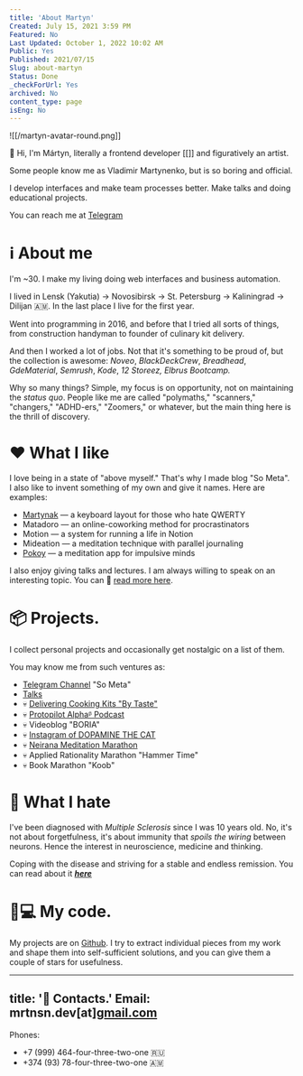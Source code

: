 ```yaml
---
title: 'About Martyn'
Created: July 15, 2021 3:59 PM
Featured: No
Last Updated: October 1, 2022 10:02 AM
Public: Yes
Published: 2021/07/15
Slug: about-martyn
Status: Done
_checkForUrl: Yes
archived: No
content_type: page
isEng: No
---
```


![[/martyn-avatar-round.png]]

<aside>
👋 Hi, I'm Mártyn, literally a frontend developer [[]] and figuratively an artist.

Some people know me as Vladimir Martynenko, but is so boring and official.

I develop interfaces and make team processes better. Make talks and doing educational projects.

You can reach me at [Telegram](https://t.me/m0rtyn)

</aside>

# ℹ️ About me

I'm ~30. I make my living doing web interfaces and business automation.

I lived in Lensk (Yakutia) → Novosibirsk → St. Petersburg → Kaliningrad → Dilijan 🇦🇲. In the last place I live for the first year.

Went into programming in 2016, and before that I tried all sorts of things, from construction handyman to founder of culinary kit delivery.

And then I worked a lot of jobs. Not that it's something to be proud of, but the collection is awesome: *Noveo*, *BlackDeckCrew*, *Breadhead*, *GdeMaterial*, *Semrush*, *Kode*, *12 Storeez, Elbrus Bootcamp.*

Why so many things? Simple, my focus is on opportunity, not on maintaining the *status quo*. People like me are called "polymaths," "scanners," "changers," "ADHD-ers," "Zoomers," or whatever, but the main thing here is the thrill of discovery.

# ❤️ What I like

I love being in a state of "above myself." That's why I made blog
"So Meta". I also like to invent something of my own and give it names.
Here are examples:

- [Martynak](https://github.com/m0rtyn/martynak) — a keyboard layout for those who hate QWERTY
- Matadoro — an online-coworking method for procrastinators
- Motion — a system for running a life in Notion
- Mideation — a meditation technique with parallel journaling
- [Pokoy](http://pokoy.app) — a meditation app for impulsive minds

I also enjoy giving talks and lectures. I am always willing to speak on an interesting topic. You can 🎤 [read more here](https://someta.site/let-me-to-the-mic).

# 📦 Projects.

I collect personal projects and occasionally get nostalgic on a list of them.

You may know me from such ventures as:

- [Telegram Channel](https://t.me/metabaza) "So Meta"
- [Talks](https://bit.ly/martyn-talks)
- 💀 [Delivering Cooking Kits "By Taste"](https://vk.com/povkusu_nsk)
- 💀 [Protopilot Alphaᵝ Podcast](https://anchor.fm/protopilotalpha/)
- 💀 Videoblog "BORIA"
- 💀 [Instagram of DOPAMINE THE CAT](https://instagram.com/dopamine_the_cat)
- 💀 [Neirana Meditation Marathon](https://vas3k.club/project/9040/)
- 💀 Applied Rationality Marathon "Hammer Time"
- 💀 Book Marathon "Koob"

# 💢 What I hate

I've been diagnosed with *Multiple Sclerosis* since I was 10 years old. No, it's not about forgetfulness, it's about immunity that *spoils the wiring* between neurons. Hence the interest in neuroscience, medicine and thinking.

Coping with the disease and striving for a stable and endless remission. You can read about it ***[here](https://martyn-guru.netlify.app/papers/invalid-martyn)***

# 🧑💻 My code.

My projects are on [Github](https://github.com/m0rtyn). I try to extract individual pieces from my work and shape them into self-sufficient solutions, and you can give them a couple of stars for usefulness.

---
title: '🤙 Contacts.'
Email: mrtnsn.dev[at][gmail.com](http://gmail.com/)
---

Phones:

- +7 (999) 464-four-three-two-one 🇷🇺
- +374 (93) 78-four-three-two-one 🇦🇲